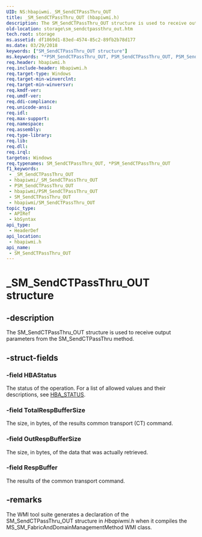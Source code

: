 ```yaml
---
UID: NS:hbapiwmi._SM_SendCTPassThru_OUT
title: _SM_SendCTPassThru_OUT (hbapiwmi.h)
description: The SM_SendCTPassThru_OUT structure is used to receive output parameters from the SM_SendCTPassThru method.
old-location: storage\sm_sendctpassthru_out.htm
tech.root: storage
ms.assetid: df1869d1-83ed-4574-85c2-89fb2b78d177
ms.date: 03/29/2018
keywords: ["SM_SendCTPassThru_OUT structure"]
ms.keywords: "*PSM_SendCTPassThru_OUT, PSM_SendCTPassThru_OUT, PSM_SendCTPassThru_OUT structure pointer [Storage Devices], SM_SendCTPassThru_OUT, SM_SendCTPassThru_OUT structure [Storage Devices], _SM_SendCTPassThru_OUT, hbapiwmi/PSM_SendCTPassThru_OUT, hbapiwmi/SM_SendCTPassThru_OUT, storage.sm_sendctpassthru_out, structs-Fibre_a3193f45-e459-49a2-a0ab-71bbde4ea1ef.xml"
req.header: hbapiwmi.h
req.include-header: Hbapiwmi.h
req.target-type: Windows
req.target-min-winverclnt: 
req.target-min-winversvr: 
req.kmdf-ver: 
req.umdf-ver: 
req.ddi-compliance: 
req.unicode-ansi: 
req.idl: 
req.max-support: 
req.namespace: 
req.assembly: 
req.type-library: 
req.lib: 
req.dll: 
req.irql: 
targetos: Windows
req.typenames: SM_SendCTPassThru_OUT, *PSM_SendCTPassThru_OUT
f1_keywords:
 - _SM_SendCTPassThru_OUT
 - hbapiwmi/_SM_SendCTPassThru_OUT
 - PSM_SendCTPassThru_OUT
 - hbapiwmi/PSM_SendCTPassThru_OUT
 - SM_SendCTPassThru_OUT
 - hbapiwmi/SM_SendCTPassThru_OUT
topic_type:
 - APIRef
 - kbSyntax
api_type:
 - HeaderDef
api_location:
 - hbapiwmi.h
api_name:
 - SM_SendCTPassThru_OUT
---
```


# _SM_SendCTPassThru_OUT structure


## -description

The SM_SendCTPassThru_OUT structure is used to receive output parameters from the SM_SendCTPassThru method.

## -struct-fields

### -field HBAStatus

The status of the operation. For a list of allowed values and their descriptions, see <a href="/windows-hardware/drivers/storage/hba-status">HBA_STATUS</a>.

### -field TotalRespBufferSize

The size, in bytes, of the results common transport (CT) command.

### -field OutRespBufferSize

The size, in bytes, of the data that was actually retrieved.

### -field RespBuffer

The results of the common transport command.

## -remarks

The WMI tool suite generates a declaration of the SM_SendCTPassThru_OUT structure in <i>Hbapiwmi.h</i> when it compiles the MS_SM_FabricAndDomainManagementMethod WMI class.